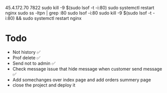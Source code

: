 45.4.172.70 7822
sudo kill -9 $(sudo lsof -t -i:80)
sudo systemctl restart nginx
sudo ss -ltpn | grep :80
sudo lsof -i:80
sudo kill -9 $(sudo lsof -t -i:80) && sudo systemctl restart nginx
# Todo

- Not history ✅
- Prof delete ✅
- Send not to admin ✅
- Check message issue that hide message when customer send message ✅
- Add somechanges over index page and add orders summery page
- close the project and deploy it
